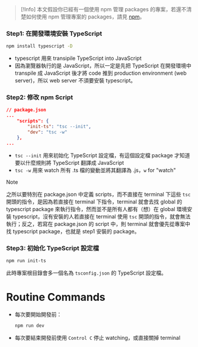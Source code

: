 >[!Info]
>本文假設你已經有一個使用 npm 管理 packages 的專案，若還不清楚如何使用 npm 管理專案的 packages，請見 [npm](</Programming Language/JavaScript/Node.js/npm.md>)。

### Step1: 在開發環境安裝 TypeScript

```bash
npm install typescript -D
```

- typescript 用來 transipile TypeScript into JavaScript
- 因為瀏覽器執行的是 JavaScript，所以一定是先把 TypeScript 在開發環境中 transpile 成 JavaScript 後才將 code 推到 production environment (web server)，所以 web server 不須要安裝 typescript。

### Step2: 修改 npm Script

```json
// package.json
...
    "scripts": {
        "init-ts": "tsc --init",
        "dev": "tsc -w"
    },
...
```

- `tsc --init` 用來初始化 TypeScript 設定檔，有這個設定檔 package 才知道要以什麼規則將 TypeScript 翻譯成 JavaScript
- `tsc -w` 用來 watch 所有 .ts 檔的變動並將其翻譯為 .js，`w` for "watch"

>[!Note]
>之所以要特別在 package.json 中定義 scripts，而不直接在 terminal 下這些 `tsc` 開頭的指令，是因為若直接在 terminal 下指令，terminal 就會去找 global 的 typescript package 來執行指令，然而並不是所有人都有（想）在 global 環境安裝 typescript，沒有安裝的人若直接在 terminal 使用 `tsc` 開頭的指令，就會無法執行；反之，若寫在 package.json 的 script 中，則 terminal 就會優先從專案中找 typescript package，也就是 step1 安裝的 package。

### Step3: 初始化 TypeScript 設定檔

```bash
npm run init-ts
```

此時專案根目錄會多一個名為 `tsconfig.json` 的 TypeScript 設定檔。

# Routine Commands

- 每次要開始開發前：

    ```bash
    npm run dev
    ```

- 每次要結束開發前使用 `Control C` 停止 watching，或直接關掉 terminal
